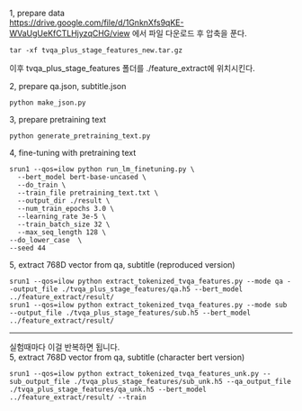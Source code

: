 1, prepare data\
https://drive.google.com/file/d/1GnknXfs9qKE-WVaUgUeKfCTLHjyzqCHG/view 에서 파일 다운로드 후 압축을 푼다.
```
tar -xf tvqa_plus_stage_features_new.tar.gz
```
이후 tvqa_plus_stage_features 폴더를 ./feature_extract에 위치시킨다.

2, prepare qa.json, subtitle.json
```
python make_json.py
```

3, prepare pretraining text
```
python generate_pretraining_text.py
```
4, fine-tuning with pretraining text
```
srun1 --qos=ilow python run_lm_finetuning.py \
  --bert_model bert-base-uncased \
  --do_train \
  --train_file pretraining_text.txt \
  --output_dir ./result \
  --num_train_epochs 3.0 \
  --learning_rate 3e-5 \
  --train_batch_size 32 \
  --max_seq_length 128 \
--do_lower_case  \
--seed 44 
```
5, extract 768D vector from qa, subtitle (reproduced version)
```
srun1 --qos=ilow python extract_tokenized_tvqa_features.py --mode qa --output_file ./tvqa_plus_stage_features/qa.h5 --bert_model ../feature_extract/result/
srun1 --qos=ilow python extract_tokenized_tvqa_features.py --mode sub --output_file ./tvqa_plus_stage_features/sub.h5 --bert_model ../feature_extract/result/
```

---------------------------------------------------------------------------------------------
실험때마다 이걸 반복하면 됩니다.\
5, extract 768D vector from qa, subtitle (character bert version)
```
srun1 --qos=ilow python extract_tokenized_tvqa_features_unk.py --sub_output_file ./tvqa_plus_stage_features/sub_unk.h5 --qa_output_file ./tvqa_plus_stage_features/qa_unk.h5 --bert_model ../feature_extract/result/ --train
```
